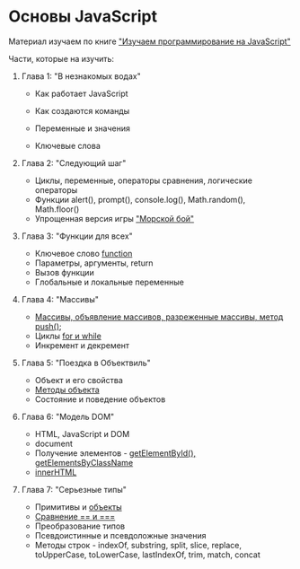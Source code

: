 # Основы JavaScript

Материал изучаем по книге ["Изучаем программирование на JavaScript"](assets/izuchaem_programmirovanie_na_javascript.pdf)

Части, которые на изучить:

1. Глава 1: "В незнакомых водах"

    - Как работает JavaScript

    - Как создаются команды

    - Переменные и значения

    - Ключевые слова

2. Глава 2: "Следующий шаг"

   - Циклы, переменные, операторы сравнения, логические операторы
   - Функции alert(), prompt(), console.log(), Math.random(), Math.floor()
   - Упрощенная версия игры ["Морской бой"](examples/chapter2/index.html)

3. Глава 3: "Функции для всех"

   - Ключевое слово [function](examples/chapter3/functions.html)
   - Параметры, аргументы, return
   - Вызов функции
   - Глобальные и локальные переменные

4. Глава 4: "Массивы"

   - [Массивы, объявление массивов, разреженные массивы, метод push()](examples/chapter4/randomizer.html);
   - Циклы [for и while](examples/chapter4/report.html)
   - Инкремент и декремент

5. Глава 5: "Поездка в Объектвиль"

   - Объект и его свойства
   - [Методы объекта](examples/chapter5/objects.html)
   - Состояние и поведение объектов

6. Глава 6: "Модель DOM"

   - HTML, JavaScript и DOM
   - document
   - Получение элементов - [getElementById(), getElementsByClassName](examples/chapter6/planets.html)
   - [innerHTML](examples/chapter6/songs.html)

7. Глава 7: "Серьезные типы"

   - Примитивы и [объекты](examples/chapter7/object.html)
   - [Сравнение == и ===](examples/chapter7/index.html)
   - Преобразование типов
   - Псевдоистинные и псевдоложные значения
   - Методы строк - indexOf, substring, split, slice, replace, toUpperCase, toLowerCase, lastIndexOf, trim, match, concat

<!-- ### Глава 8: "Построение приложения"


### Глава 9: "Обработка событий"


### Глава 10: "Функции без ограничений"


### Глава 11: "Серьезные функции"


### Глава 12: "Создание объектов"


### Глава 13: "Сильные объекты" -->
